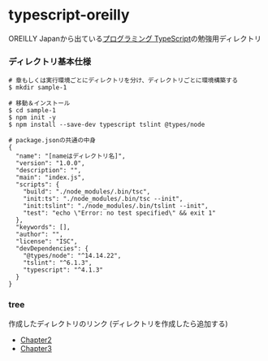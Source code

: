 # typescript-oreilly

OREILLY Japanから出ている[プログラミング TypeScript](https://www.oreilly.co.jp/books/9784873119046/)の勉強用ディレクトリ

### ディレクトリ基本仕様

```
# 章もしくは実行環境ごとにディレクトリを分け、ディレクトリごとに環境構築する
$ mkdir sample-1

# 移動＆インストール
$ cd sample-1
$ npm init -y
$ npm install --save-dev typescript tslint @types/node

# package.jsonの共通の中身
{
  "name": "[nameはディレクトリ名]",
  "version": "1.0.0",
  "description": "",
  "main": "index.js",
  "scripts": {
    "build": "./node_modules/.bin/tsc",
    "init:ts": "./node_modules/.bin/tsc --init",
    "init:tslint": "./node_modules/.bin/tslint --init",
    "test": "echo \"Error: no test specified\" && exit 1"
  },
  "keywords": [],
  "author": "",
  "license": "ISC",
  "devDependencies": {
    "@types/node": "^14.14.22",
    "tslint": "^6.1.3",
    "typescript": "^4.1.3"
  }
}
```

### tree

作成したディレクトリのリンク (ディレクトリを作成したら追加する)
- [Chapter2](https://github.com/os-hun/typescript-oreilly/tree/main/chapter-2)
- [Chapter3](https://github.com/os-hun/typescript-oreilly/tree/main/chapter-3)

